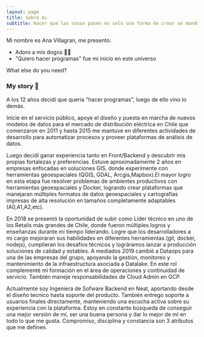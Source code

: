 ```yaml
---
layout: page
title: Sobre mi
subtitle: Hacer que las cosas pasen es solo una forma de crear un mundo mejor.
---
```


Mi nombre es Ana Villagran, me presento:

- Adoro a mis dogos 🐶🐶
- "Quiero hacer programas" fue mi inicio en este universo

What else do you need?

### My story 🦊

A los 12 años decidí que queria "hacer programas", luego de ello vino lo demás.

Inicie en el servicio público, apoye el diseño y puesta en marcha de nuevos modelos de datos para el mercado de distribución eléctrica en Chile que comenzaron en 2011 y hasta 2015 me mantuve en diferentes actividades de desarrollo para automatizar procesos y proveer plataformas de análisis de datos.

Luego decidí ganar experiencia tanto en Front/Backend y descubrir mis propias fortalezas y preferencias. Estuve aproximadamente 2 años en empresas enfocadas en soluciones GIS, donde experimente con herramientas geoespaciales (QGIS, GDAL, Arcgis,Mapbox).El mayor logro en esta etapa fue resolver problemas de ambientes productivos con herramientas geoespaciales y Docker, logrando crear plataformas que manejaran múltiples formatos de datos geoespaciales y cartografías impresas de alta resolución en tamaños completamente adaptables (A0,A1,A2,etc).

En 2018 se presentó la oportunidad de subir como Líder técnico en uno de los Retails más grandes de Chile, donde fueron múltiples logros y enseñanzas durante mi tiempo liderando. Logre que los desarrolladores a mi cargo mejoraran sus habilidades en diferentes herramientas (git, docker, nodejs), cumplieran los desafíos técnicos y lográramos lanzar a producción soluciones de calidad y estables.
A mediados 2019 cambié a Dataops para una de las empresas del grupo, apoyando la gestión, monitoreo y mantenimiento de la infraestructura asociada a Datalake. En este rol complementé mi formación en el área de operaciones y continuidad de servicio. También maneje responsabilidades de Cloud Admin en GCP.

Actualmente soy Ingeniera de Sofware Backend en Neat, aportando desde el diseño tecnico hasta soporte del producto. También entrego soporte a usuarios finales directamente, manteniendo una escucha activa sobre su experiencia con la plataforma.
Estoy en constante búsqueda de conseguir una mejor versión de mí, ser una buena persona y dar lo mejor de mí en todo lo que me gusta. Compromiso, disciplina y constancia son 3 atributos que me definen.
